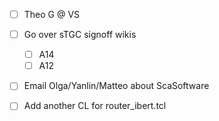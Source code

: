 - [ ] Theo G @ VS
- [ ] Go over sTGC signoff wikis
  - [ ] A14
  - [ ] A12
- [ ] Email Olga/Yanlin/Matteo about ScaSoftware
- [ ] Add another CL for router_ibert.tcl

